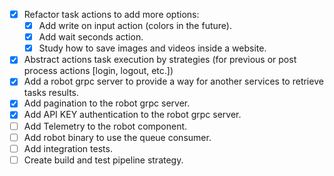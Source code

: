 - [x] Refactor task actions to add more options:
  - [x] Add write on input action (colors in the future).
  - [x] Add wait seconds action.
  - [x] Study how to save images and videos inside a website.
- [x] Abstract actions task execution by strategies (for previous or post process actions [login, logout, etc.])
- [x] Add a robot grpc server to provide a way for another services to retrieve tasks results.
- [x] Add pagination to the robot grpc server.
- [x] Add API KEY authentication to the robot grpc server.
- [ ] Add Telemetry to the robot component.
- [ ] Add robot binary to use the queue consumer.
- [ ] Add integration tests.
- [ ] Create build and test pipeline strategy.